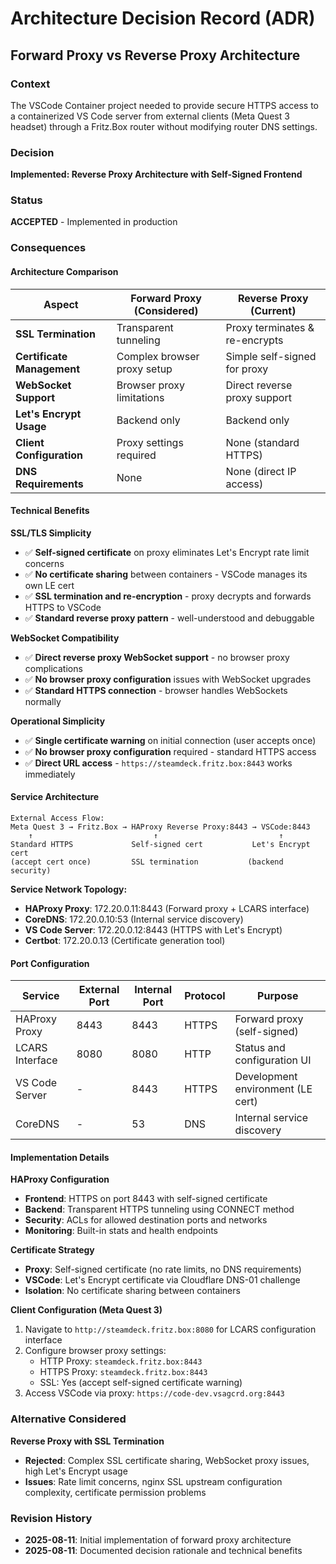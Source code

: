 # Architecture Decision Record (ADR)

## Forward Proxy vs Reverse Proxy Architecture

### Context
The VSCode Container project needed to provide secure HTTPS access to a containerized VS Code server from external clients (Meta Quest 3 headset) through a Fritz.Box router without modifying router DNS settings.

### Decision
**Implemented: Reverse Proxy Architecture with Self-Signed Frontend**

### Status
**ACCEPTED** - Implemented in production

### Consequences

#### Architecture Comparison

| Aspect | Forward Proxy (Considered) | Reverse Proxy (Current) |
|--------|---------------------------|-------------------------|
| **SSL Termination** | Transparent tunneling | Proxy terminates & re-encrypts |
| **Certificate Management** | Complex browser proxy setup | Simple self-signed for proxy |
| **WebSocket Support** | Browser proxy limitations | Direct reverse proxy support |
| **Let's Encrypt Usage** | Backend only | Backend only |
| **Client Configuration** | Proxy settings required | None (standard HTTPS) |
| **DNS Requirements** | None | None (direct IP access) |

#### Technical Benefits

**SSL/TLS Simplicity**
- ✅ **Self-signed certificate** on proxy eliminates Let's Encrypt rate limit concerns  
- ✅ **No certificate sharing** between containers - VSCode manages its own LE cert
- ✅ **SSL termination and re-encryption** - proxy decrypts and forwards HTTPS to VSCode
- ✅ **Standard reverse proxy pattern** - well-understood and debuggable

**WebSocket Compatibility**
- ✅ **Direct reverse proxy WebSocket support** - no browser proxy complications
- ✅ **No browser proxy configuration** issues with WebSocket upgrades
- ✅ **Standard HTTPS connection** - browser handles WebSockets normally

**Operational Simplicity**
- ✅ **Single certificate warning** on initial connection (user accepts once)
- ✅ **No browser proxy configuration** required - standard HTTPS access
- ✅ **Direct URL access** - `https://steamdeck.fritz.box:8443` works immediately

#### Service Architecture

```
External Access Flow:
Meta Quest 3 → Fritz.Box → HAProxy Reverse Proxy:8443 → VSCode:8443
    ↑                           ↑                           ↑
Standard HTTPS             Self-signed cert           Let's Encrypt cert
(accept cert once)         SSL termination           (backend security)
```

**Service Network Topology:**
- **HAProxy Proxy**: 172.20.0.11:8443 (Forward proxy + LCARS interface)
- **CoreDNS**: 172.20.0.10:53 (Internal service discovery)
- **VS Code Server**: 172.20.0.12:8443 (HTTPS with Let's Encrypt)
- **Certbot**: 172.20.0.13 (Certificate generation tool)

#### Port Configuration

| Service | External Port | Internal Port | Protocol | Purpose |
|---------|--------------|---------------|----------|---------|
| HAProxy Proxy | 8443 | 8443 | HTTPS | Forward proxy (self-signed) |
| LCARS Interface | 8080 | 8080 | HTTP | Status and configuration UI |
| VS Code Server | - | 8443 | HTTPS | Development environment (LE cert) |
| CoreDNS | - | 53 | DNS | Internal service discovery |

#### Implementation Details

**HAProxy Configuration**
- **Frontend**: HTTPS on port 8443 with self-signed certificate
- **Backend**: Transparent HTTPS tunneling using CONNECT method
- **Security**: ACLs for allowed destination ports and networks
- **Monitoring**: Built-in stats and health endpoints

**Certificate Strategy**
- **Proxy**: Self-signed certificate (no rate limits, no DNS requirements)
- **VSCode**: Let's Encrypt certificate via Cloudflare DNS-01 challenge
- **Isolation**: No certificate sharing between containers

**Client Configuration (Meta Quest 3)**
1. Navigate to `http://steamdeck.fritz.box:8080` for LCARS configuration interface
2. Configure browser proxy settings:
   - HTTP Proxy: `steamdeck.fritz.box:8443`
   - HTTPS Proxy: `steamdeck.fritz.box:8443`
   - SSL: Yes (accept self-signed certificate warning)
3. Access VSCode via proxy: `https://code-dev.vsagcrd.org:8443`

### Alternative Considered

**Reverse Proxy with SSL Termination**
- **Rejected**: Complex SSL certificate sharing, WebSocket proxy issues, high Let's Encrypt usage
- **Issues**: Rate limit concerns, nginx SSL upstream configuration complexity, certificate permission problems

### Revision History
- **2025-08-11**: Initial implementation of forward proxy architecture
- **2025-08-11**: Documented decision rationale and technical benefits
